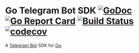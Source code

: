 # Go Telegram Bot SDK [![GoDoc](https://godoc.org/github.com/botcare/telegram?status.png)](http://godoc.org/github.com/botcare/telegram) [![Go Report Card](https://goreportcard.com/badge/github.com/botcare/telegram)](https://goreportcard.com/report/github.com/botcare/telegram) [![Build Status](https://travis-ci.com/botcare/telegram.svg?branch=dev)](https://travis-ci.com/botcare/telegram) [![codecov](https://codecov.io/gh/botcare/telegram/branch/dev/graph/badge.svg)](https://codecov.io/gh/botcare/telegram)

A [Telegram Bot](https://core.telegram.org/bots) SDK for [Go](https://golang.org/).
